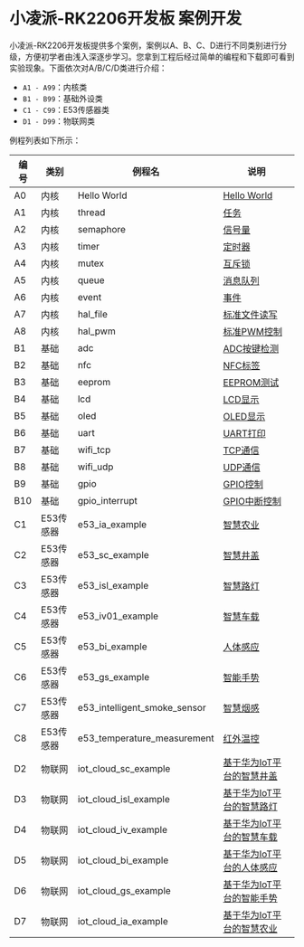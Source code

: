 # 小凌派-RK2206开发板 案例开发

小凌派-RK2206开发板提供多个案例，案例以A、B、C、D进行不同类别进行分级，方便初学者由浅入深逐步学习。您拿到工程后经过简单的编程和下载即可看到实验现象。下面依次对A/B/C/D类进行介绍：

* `A1 - A99`：内核类
* `B1 - B99`：基础外设类
* `C1 - C99`：E53传感器类
* `D1 - D99`：物联网类

例程列表如下所示：

| 编号 | 类别      | 例程名                       | 说明                                                         |
| ---- | --------- | ---------------------------- | ------------------------------------------------------------ |
| A0   | 内核      | Hello World                  | [Hello World](/vendor/lockzhiner/rk2206/samples/a0_hello_world/README_zh.md) |
| A1   | 内核      | thread                       | [任务](/vendor/lockzhiner/rk2206/samples/a1_kernal_task/README_zh.md) |
| A2   | 内核      | semaphore                    | [信号量](/vendor/lockzhiner/rk2206/samples/a2_kernel_semaphore/README_zh.md) |
| A3   | 内核      | timer                        | [定时器](/vendor/lockzhiner/rk2206/samples/a3_kernel_timer/README_zh.md) |
| A4   | 内核      | mutex                        | [互斥锁](/vendor/lockzhiner/rk2206/samples/a4_kernel_mutex/README_zh.md) |
| A5   | 内核      | queue                        | [消息队列](/vendor/lockzhiner/rk2206/samples/a5_kernel_queue/README_zh.md) |
| A6   | 内核      | event                        | [事件](/vendor/lockzhiner/rk2206/samples/a6_kernel_event/README_zh.md) |
| A7   | 内核      | hal_file                     | [标准文件读写](/vendor/lockzhiner/rk2206/samples/a7_hal_file/README_zh.md) |
| A8   | 内核      | hal_pwm                      | [标准PWM控制](/vendor/lockzhiner/rk2206/samples/a8_hal_pwm/README_zh.md) |
| B1   | 基础      | adc                          | [ADC按键检测](/vendor/lockzhiner/rk2206/samples/b1_adc/README_zh.md) |
| B2   | 基础      | nfc                          | [NFC标签](/vendor/lockzhiner/rk2206/samples/b2_nfc/README_zh.md) |
| B3   | 基础      | eeprom                       | [EEPROM测试](/vendor/lockzhiner/rk2206/samples/b3_eeprom/README_zh.md) |
| B4   | 基础      | lcd                          | [LCD显示](/vendor/lockzhiner/rk2206/samples/b4_lcd/README_zh.md) |
| B5   | 基础      | oled                         | [OLED显示](/vendor/lockzhiner/rk2206/samples/b5_oled/README_zh.md) |
| B6   | 基础      | uart                         | [UART打印](/vendor/lockzhiner/rk2206/samples/b6_uart/README_zh.md) |
| B7   | 基础      | wifi_tcp                     | [TCP通信](/vendor/lockzhiner/rk2206/samples/b7_wifi_tcp/README_zh.md) |
| B8   | 基础      | wifi_udp                     | [UDP通信](/vendor/lockzhiner/rk2206/samples/b8_wifi_udp/README_zh.md) |
| B9   | 基础      | gpio                         | [GPIO控制](/vendor/lockzhiner/rk2206/samples/b9_gpio/README_zh.md) |
| B10  | 基础      | gpio_interrupt               | [GPIO中断控制](/vendor/lockzhiner/rk2206/samples/b10_gpio_interrupt/README_zh.md) |
| C1   | E53传感器 | e53_ia_example               | [智慧农业](/vendor/lockzhiner/rk2206/samples/c1_e53_intelligent_agriculture/README_zh.md) |
| C2   | E53传感器 | e53_sc_example               | [智慧井盖](/vendor/lockzhiner/rk2206/samples/c2_e53_smart_covers/README_zh.md) |
| C3   | E53传感器 | e53_isl_example              | [智慧路灯](/vendor/lockzhiner/rk2206/samples/c3_e53_intelligent_street_lamp/README_zh.md) |
| C4   | E53传感器 | e53_iv01_example             | [智慧车载](/vendor/lockzhiner/rk2206/samples/c4_e53_intelligent_vehicle_01/README_zh.md) |
| C5   | E53传感器 | e53_bi_example               | [人体感应](/vendor/lockzhiner/rk2206/samples/c5_e53_body_induction/README_zh.md) |
| C6   | E53传感器 | e53_gs_example               | [智能手势](/vendor/lockzhiner/rk2206/samples/c6_e53_gesture_sensor/README_zh.md) |
| C7   | E53传感器 | e53_intelligent_smoke_sensor | [智慧烟感](/vendor/lockzhiner/rk2206/samples/c7_e53_intelligent_smoke_sensor/README_zh.md) |
| C8   | E53传感器 | e53_temperature_measurement  | [红外温控](/vendor/lockzhiner/rk2206/samples/c8_e53_temperature_measurement/README_zh.md) |
| D2   | 物联网    | iot_cloud_sc_example         | [基于华为IoT平台的智慧井盖](/vendor/lockzhiner/rk2206/samples/d2_iot_cloud_smart_covers/README_zh.md) |
| D3   | 物联网    | iot_cloud_isl_example        | [基于华为IoT平台的智慧路灯](/vendor/lockzhiner/rk2206/samples/d3_iot_cloud_intelligent_street_lamp/README_zh.md) |
| D4   | 物联网    | iot_cloud_iv_example         | [基于华为IoT平台的智慧车载](/vendor/lockzhiner/rk2206/samples/d4_iot_cloud_intelligent_vehicle/README_zh.md) |
| D5   | 物联网    | iot_cloud_bi_example         | [基于华为IoT平台的人体感应](/vendor/lockzhiner/rk2206/samples/d5_iot_cloud_body_induction/README_zh.md) |
| D6   | 物联网    | iot_cloud_gs_example         | [基于华为IoT平台的智能手势](/vendor/lockzhiner/rk2206/samples/d6_iot_cloud_gesture_sensor/README_zh.md) |
| D7   | 物联网    | iot_cloud_ia_example         | [基于华为IoT平台的智慧农业](/vendor/lockzhiner/rk2206/samples/d7_iot_cloud_intelligent_agriculture/README_zh.md) |

